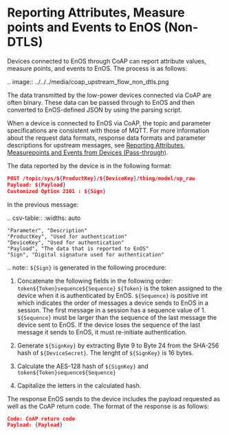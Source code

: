 # Reporting Attributes, Measure points and Events to EnOS (Non-DTLS)

Devices connected to EnOS through CoAP can report attribute values, measure points, and events to EnOS. The process is as follows:

.. image:: ../../../media/coap_upstream_flow_non_dtls.png

The data transmitted by the low-power devices connected via CoAP are often binary. These data can be passed through to EnOS and then converted to EnOS-defined JSON by using the parsing script.

When a device is connected to EnOS via CoAP, the topic and parameter specifications are consistent with those of MQTT. For more information about the request data formats, response data formats and parameter descriptions for upstream messages, see [Reporting Attributes, Measurepoints and Events from Devices (Pass-through)](../../mqtt/upstream/device_else/report_event_pass).

The data reported by the device is in the following format:

```json
POST /topic/sys/${ProductKey}/${DeviceKey}/thing/model/up_raw
Payload: ${Payload}
Customized Option 2101 : ${Sign}
```
In the previous message:

.. csv-table::
    :widths: auto

    "Parameter", "Description"
    "ProductKey", "Used for authentication"
    "DeviceKey", "Used for authentication"
    "Payload", "The data that is reported to EnOS"
    "Sign", "Digital signature used for authentication"

.. note:: `${Sign}` is generated in the following procedure:
 1. Concatenate the following fields in the following order:` token${Token}sequence${Sequence}`
     `${Token}` is the token assigned to the device when it is authenticated by EnOS. `${Sequence}` is positive int which indicates the order of messages a device sends to EnOS in a session. The first message in a session has a sequence value of 1. `${Sequence}` must be larger than the sequence of the last message the device sent to EnOS. If the device loses the sequence of the last message it sends to EnOS, it must re-initiate authentication.

 2. Generate `${SignKey}` by extracting Byte 9 to Byte 24 from the SHA-256 hash of `${DeviceSecret}`. The lenght of `${SignKey}` is 16 bytes.

 3. Calculate the AES-128 hash of `${SignKey}` and `token${Token}sequence${Sequence}`

 4. Capitalize the letters in the calculated hash.

The response EnOS sends to the device includes the payload requested as well as the CoAP return code. The format of the response is as follows:

```json
Code: CoAP return code
Payload: {Payload}
``` 

